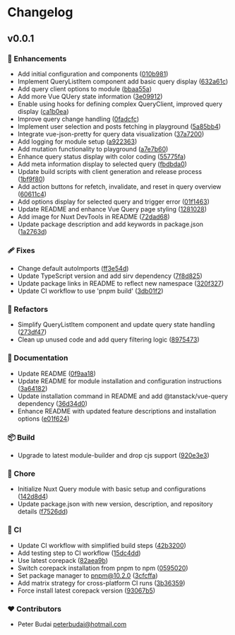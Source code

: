 # Changelog


## v0.0.1


### 🚀 Enhancements

- Add initial configuration and components ([010b981](https://github.com/peterbud/nuxt-query/commit/010b981))
- Implement QueryListItem component add basic query display ([632a61c](https://github.com/peterbud/nuxt-query/commit/632a61c))
- Add query client options to module ([bbaa55a](https://github.com/peterbud/nuxt-query/commit/bbaa55a))
- Add more Vue QUery state information ([3e09912](https://github.com/peterbud/nuxt-query/commit/3e09912))
- Enable using hooks for defining complex QueryClient, improved query display ([ca1b0ea](https://github.com/peterbud/nuxt-query/commit/ca1b0ea))
- Improve query change handling ([0fadcfc](https://github.com/peterbud/nuxt-query/commit/0fadcfc))
- Implement user selection and posts fetching in playground ([5a85bb4](https://github.com/peterbud/nuxt-query/commit/5a85bb4))
- Integrate vue-json-pretty for query data visualization ([37a7200](https://github.com/peterbud/nuxt-query/commit/37a7200))
- Add logging for module setup ([a922363](https://github.com/peterbud/nuxt-query/commit/a922363))
- Add mutation functionality to playground ([a7e7b60](https://github.com/peterbud/nuxt-query/commit/a7e7b60))
- Enhance query status display with color coding ([55775fa](https://github.com/peterbud/nuxt-query/commit/55775fa))
- Add meta information display to selected query ([fbdbda0](https://github.com/peterbud/nuxt-query/commit/fbdbda0))
- Update build scripts with client generation and release process ([1bf9f80](https://github.com/peterbud/nuxt-query/commit/1bf9f80))
- Add action buttons for refetch, invalidate, and reset in query overview ([60611c4](https://github.com/peterbud/nuxt-query/commit/60611c4))
- Add  options display for selected query and trigger error ([01f1463](https://github.com/peterbud/nuxt-query/commit/01f1463))
- Update README and enhance Vue Query page styling ([1281028](https://github.com/peterbud/nuxt-query/commit/1281028))
- Add image for Nuxt DevTools in README ([72dad68](https://github.com/peterbud/nuxt-query/commit/72dad68))
- Update package description and add keywords in package.json ([1a2763d](https://github.com/peterbud/nuxt-query/commit/1a2763d))

### 🩹 Fixes

- Change default autoImports ([ff3e54d](https://github.com/peterbud/nuxt-query/commit/ff3e54d))
- Update TypeScript version and add sirv dependency ([7f8d825](https://github.com/peterbud/nuxt-query/commit/7f8d825))
- Update package links in README to reflect new namespace ([320f327](https://github.com/peterbud/nuxt-query/commit/320f327))
- Update CI workflow to use 'pnpm build' ([3db01f2](https://github.com/peterbud/nuxt-query/commit/3db01f2))

### 💅 Refactors

- Simplify QueryListItem component and update query state handling ([273df47](https://github.com/peterbud/nuxt-query/commit/273df47))
- Clean up unused code and add query filtering logic ([8975473](https://github.com/peterbud/nuxt-query/commit/8975473))

### 📖 Documentation

- Update README ([0f9aa18](https://github.com/peterbud/nuxt-query/commit/0f9aa18))
- Update README for module installation and configuration instructions ([3a64182](https://github.com/peterbud/nuxt-query/commit/3a64182))
- Update installation command in README and add @tanstack/vue-query dependency ([36d34d0](https://github.com/peterbud/nuxt-query/commit/36d34d0))
- Enhance README with updated feature descriptions and installation options ([e01f624](https://github.com/peterbud/nuxt-query/commit/e01f624))

### 📦 Build

- Upgrade to latest module-builder and drop cjs support ([920e3e3](https://github.com/peterbud/nuxt-query/commit/920e3e3))

### 🏡 Chore

- Initialize Nuxt Query module with basic setup and configurations ([142d8d4](https://github.com/peterbud/nuxt-query/commit/142d8d4))
- Update package.json with new version, description, and repository details ([f7526dd](https://github.com/peterbud/nuxt-query/commit/f7526dd))

### 🤖 CI

- Update CI workflow with simplified build steps ([42b3200](https://github.com/peterbud/nuxt-query/commit/42b3200))
- Add testing step to CI workflow ([15dc4dd](https://github.com/peterbud/nuxt-query/commit/15dc4dd))
- Use latest corepack ([82aea9b](https://github.com/peterbud/nuxt-query/commit/82aea9b))
- Switch corepack installation from pnpm to npm ([0595020](https://github.com/peterbud/nuxt-query/commit/0595020))
- Set package manager to pnpm@10.2.0 ([3cfcffa](https://github.com/peterbud/nuxt-query/commit/3cfcffa))
- Add matrix strategy for cross-platform CI runs ([3b36359](https://github.com/peterbud/nuxt-query/commit/3b36359))
- Force install latest corepack version ([93067b5](https://github.com/peterbud/nuxt-query/commit/93067b5))

### ❤️ Contributors

- Peter Budai <peterbudai@hotmail.com>

